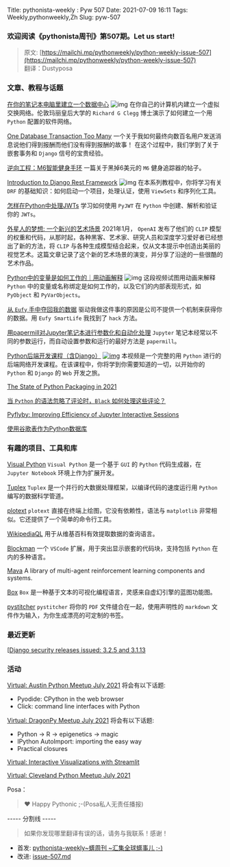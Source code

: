 Title: pythonista-weekly : Pyw 507
Date: 2021-07-09 16:11
Tags: Weekly,pythonweekly,Zh 
Slug: pyw-507

### 欢迎阅读《pythonista周刊》第507期。Let us start!


>原文: [https://mailchi.mp/pythonweekly/python-weekly-issue-507](https://mailchi.mp/pythonweekly/python-weekly-issue-507)  
>翻译：Dustyposa

### 文章、教程与话题


[在你的笔记本电脑里建立一个数据中心](https://www.youtube.com/watch?v=shn38x7BbO0) ![img](https://mcusercontent.com/e2e180baf855ac797ef407fc7/images/af76283a-6e65-436c-967a-900427cf6399.png)
在你自己的计算机内建立一个虚拟交换网络。伦敦玛丽皇后大学的 `Richard G Clegg` 博士演示了如何建立一个用 `Python` 配置的软件网络。

[One Database Transaction Too Many](https://hakibenita.com/django-nested-transaction)
一个关于我如何最终向数百名用户发送消息说他们得到报酬而他们没有得到报酬的故事！ 在这个过程中，我们学到了关于嵌套事务和 `Django` 信号的宝贵经验。

[逆向工程：M6智能健身手环](https://rbaron.net/blog/2021/07/06/Reverse-engineering-the-M6-smart-fitness-band.html)
一篇关于黑掉6美元的 `M6` 健身追踪器的帖子。

[Introduction to Django Rest Framework](https://www.youtube.com/playlist?list=PLLxk3TkuAYnrO32ABtQyw2hLRWt1BUrhj) ![img](https://mcusercontent.com/e2e180baf855ac797ef407fc7/images/af76283a-6e65-436c-967a-900427cf6399.png)
在本系列教程中，你将学习有关 `DRF` 的基础知识：如何启动一个项目，处理认证，使用 `ViewSets` 和序列化工具。

[怎样在Python中处理JWTs](https://auth0.com/blog/how-to-handle-jwt-in-python/)
学习如何使用 `PyJWT` 在 `Python` 中创建、解析和验证你的 `JWTs`。

[外星人的梦想: 一个新兴的艺术场景](https://ml.berkeley.edu/blog/posts/clip-art/)
2021年1月， `OpenAI` 发布了他们的 `CLIP` 模型的权重和代码，从那时起，各种黑客、艺术家、研究人员和深度学习爱好者已经想出了新的方法，将 `CLIP` 与各种生成模型结合起来，仅从文本提示中创造出美丽的视觉艺术。这篇文章记录了这个新的艺术场景的演变，并分享了沿途的一些很酷的艺术作品。

[Python中的变量是如何工作的｜用动画解释](https://www.youtube.com/watch?v=0Om2gYU6clE) ![img](https://mcusercontent.com/e2e180baf855ac797ef407fc7/images/af76283a-6e65-436c-967a-900427cf6399.png)
这段视频试图用动画来解释 `Python` 中的变量或名称绑定是如何工作的，以及它们的内部表现形式，如 `PyObject` 和 `PyVarObjects`。

[从 `Eufy` 手中夺回我的数据](https://kn100.me/taking-back-data-from-eufy/)
驱动我做这件事的原因是公司不提供一个机制来获得你的数据。用 `Eufy SmartLife` 我找到了 `hack` 方法。


[用papermill对Jupyter笔记本进行参数化和自动化处理](https://www.wrighters.io/parameters-jupyter-notebooks-with-papermill/)
`Jupyter` 笔记本经常以不同的参数运行，而自动设置参数和运行的最好方法是 `papermill`。

[Python后端开发课程（含Django）](https://www.youtube.com/watch?v=jBzwzrDvZ18) [![img](https://mcusercontent.com/e2e180baf855ac797ef407fc7/images/af76283a-6e65-436c-967a-900427cf6399.png)](https://mcusercontent.com/e2e180baf855ac797ef407fc7/images/af76283a-6e65-436c-967a-900427cf6399.png)
本视频是一个完整的用 `Python` 进行的后端网络开发课程。在该课程中，你将学到你需要知道的一切，以开始你的 `Python` 和 `Django` 的 `Web` 开发之旅。

[The State of Python Packaging in 2021](https://venthur.de/2021-06-26-python-packaging.html)

[当 `Python` 的语法忽略了评论时，`Black` 如何处理这些评论？](https://rtpg.co/2021/07/05/comments-ast.html)

[Pyflyby: Improving Efficiency of Jupyter Interactive Sessions](https://labs.quansight.org/blog/2021/07/pyflyby-improving-efficiency-of-jupyter-interactive-sessions/)

[使用谷歌表作为Python数据库](https://mymasterdesigner.com/2021/06/30/using-google-sheets-as-database-with-python/)

### 有趣的项目、工具和库

[Visual Python](https://github.com/visualpython/visualpython)
`Visual Python` 是一个基于 `GUI` 的 `Python` 代码生成器，在 `Jupyter Notebook` 环境上作为扩展开发。 

[Tuplex](https://github.com/tuplex/tuplex)
`Tuplex` 是一个并行的大数据处理框架，以编译代码的速度运行用 `Python` 编写的数据科学管道。

[plotext](https://github.com/piccolomo/plotext) 
`plotext` 直接在终端上绘图，它没有依赖性，语法与 `matplotlib` 非常相似。它还提供了一个简单的命令行工具。

[WikipediaQL](https://github.com/zverok/wikipedia_ql)
用于从维基百科有效提取数据的查询语言。

[Blockman](https://marketplace.visualstudio.com/items?itemName=leodevbro.blockman) 
一个 `VSCode` 扩展，用于突出显示嵌套的代码块，支持包括 `Python` 在内的多种语言。

[Mava](https://github.com/instadeepai/Mava)
A library of multi-agent reinforcement learning components and systems.

[Box](https://github.com/p-ranav/box) 
`Box` 是一种基于文本的可视化编程语言，灵感来自虚幻引擎的蓝图功能图。

[pystitcher](https://github.com/captn3m0/pystitcher)
`pystitcher` 将你的 `PDF` 文件缝合在一起，使用声明性的 `markdown` 文件作为输入，为你生成漂亮的可定制的书签。

### 最近更新

[[Django security releases issued: 3.2.5 and 3.1.13](https://www.djangoproject.com/weblog/2021/jul/01/security-releases/)

### 活动

[Virtual: Austin Python Meetup July 2021](https://www.meetup.com/austinpython/events/lgrbmqycckbsb/)
将会有以下话题:

- Pyodide: CPython in the web browser
- Click: command line interfaces with Python


[Virtual: DragonPy Meetup July 2021](https://www.meetup.com/Ljubljana-Python-Group/events/279066375/)
将会有以下话题:

- Python -> R -> epigenetics -> magic
- IPython AutoImport: importing the easy way
- Practical closures


[Virtual: Interactive Visualizations with Streamlit](https://www.meetup.com/PyData-PDX/events/279277973/)

[Virtual: Cleveland Python Meetup July 2021](https://www.meetup.com/Cleveland-Area-Python-Interest-Group/events/fhqrtrycckbqb/)


Posa：

> ❤️ Happy Pythonic ;-(Posa私人无责任播报)  


----- 分割线 -----

> 如果你发现哪里翻译有误的话，请务与我联系！感谢！




- 首发: [pythonista-weekly~蠎周刊 ~汇集全球蠎事儿 ;-)](http://weekly.pychina.org/python-weekly/pyw-507.html)
- 改进: [issue-507.md](https://github.com/PyChina/weekly/blob/master/content/python-weekly/issue%23507.md)

